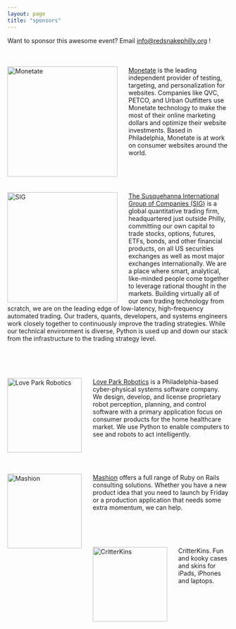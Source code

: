 ```yaml
---
layout: page
title: "sponsors"
---
```


Want to sponsor this awesome event? Email <a href="mailto:info@redsnakephilly.org"> info@redsnakephilly.org </a> !

<div class="post">
  <a href="http://www.monetate.com/">
    <img class="pic" style="float:left; width:250px; margin-right:25px;" src="{{root_url}}/images/sponsors/monetate.png" alt="Monetate" />
  </a>
  <p class="text" style="margin-top:50px;">
    <a href="http://monetate.com">Monetate</a> is the leading independent provider of testing, targeting, and personalization for websites. Companies like QVC, PETCO, and Urban Outfitters use Monetate technology to make the most of their online marketing dollars and optimize their website investments. Based in Philadelphia, Monetate is at work on consumer websites around the world.
  </p>
</div>
<br class="spacer clear" />
<div class="post">
  <a href="http://www.sig.com/">
    <img class="pic" style="float:left; width:250px; margin-right:25px;" src="{{root_url}}/images/sponsors/sig.png" alt="SIG" />
  </a>
  <p class="text" style="margin-top:50px;">
  <a href="http://www.sig.com/">The Susquehanna International Group of Companies (SIG)</a> is a global quantitative trading firm, headquartered just outside Philly, committing our own capital to trade stocks, options, futures, ETFs, bonds, and other financial products, on all US securities exchanges as well as most major exchanges internationally. We are a place where smart, analytical, like-minded people come together to leverage rational thought in the markets. Building virtually all of our own trading technology from scratch, we are on the leading edge of low-latency, high-frequency automated trading. Our traders, quants, developers, and systems engineers work closely together to continuously improve the trading strategies. While our technical environment is diverse, Python is used up and down our stack from the infrastructure to the trading strategy level.
  </p>
</div>
<br class="spacer clear" />
<div class="post">
  <a href="http://loveparkrobotics.com/">
    <img class="pic" style="float:left; width:169px; margin-right:25px;" src="{{root_url}}/images/sponsors/love_park_robotics.png" alt="Love Park Robotics" />
  </a>
  <p class="text" style="margin-top:50px;">
    <a href="http://loveparkrobotics.com/">Love Park Robotics</a> is a Philadelphia-based cyber-physical systems software company. We design, develop, and license proprietary robot perception, planning, and control software with a primary application focus on consumer products for the home healthcare market. We use Python to enable computers to see and robots to act intelligently.
  </p>
</div>
<br class="spacer clear" />

<div class="post">
  <a href="http://mashion.net/">
    <img class="pic" style="float:left; width:169px; margin-right:25px;" src="{{root_url}}/images/sponsors/mashion.png" alt="Mashion" />
  </a>
  <p class="text" style="margin-top:50px;">
    <a href="http://mashion.net/">Mashion</a> offers a full range of Ruby on Rails consulting solutions. Whether you have a new product idea that you need to launch by Friday or a production application that needs some extra momentum, we can help.
  </p>
</div>
<br class="spacer clear" />
<div class="post">
  <a href="http://critterkins.com/">
    <img class="pic" style="float:left; width:169px; margin-right:25px;" src="{{root_url}}/images/sponsors/critter_case.png" alt="CritterKins" />
  </a>
  <p class="text" style="margin-top:50px;"> CritterKins. Fun and kooky cases and skins for iPads, iPhones and laptops.
  </p>
</div>
<br class="spacer clear" />